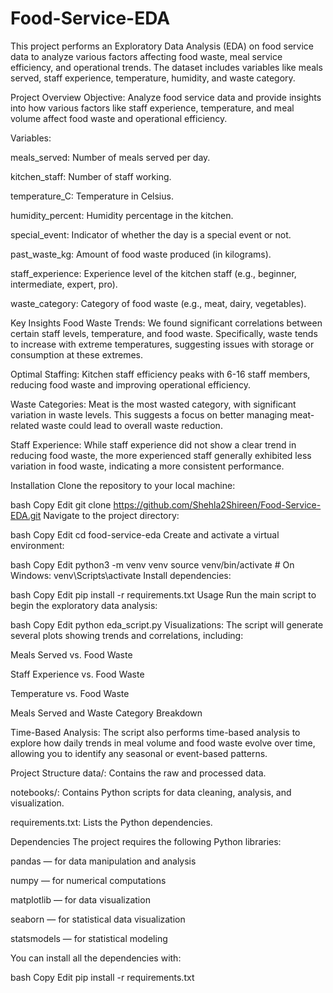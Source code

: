 # Food-Service-EDA

This project performs an Exploratory Data Analysis (EDA) on food service data to analyze various factors affecting food waste, meal service efficiency, and operational trends. The dataset includes variables like meals served, staff experience, temperature, humidity, and waste category.

Project Overview
Objective: Analyze food service data and provide insights into how various factors like staff experience, temperature, and meal volume affect food waste and operational efficiency.

Variables:

meals_served: Number of meals served per day.

kitchen_staff: Number of staff working.

temperature_C: Temperature in Celsius.

humidity_percent: Humidity percentage in the kitchen.

special_event: Indicator of whether the day is a special event or not.

past_waste_kg: Amount of food waste produced (in kilograms).

staff_experience: Experience level of the kitchen staff (e.g., beginner, intermediate, expert, pro).

waste_category: Category of food waste (e.g., meat, dairy, vegetables).

Key Insights
Food Waste Trends: We found significant correlations between certain staff levels, temperature, and food waste. Specifically, waste tends to increase with extreme temperatures, suggesting issues with storage or consumption at these extremes.

Optimal Staffing: Kitchen staff efficiency peaks with 6-16 staff members, reducing food waste and improving operational efficiency.

Waste Categories: Meat is the most wasted category, with significant variation in waste levels. This suggests a focus on better managing meat-related waste could lead to overall waste reduction.

Staff Experience: While staff experience did not show a clear trend in reducing food waste, the more experienced staff generally exhibited less variation in food waste, indicating a more consistent performance.

Installation
Clone the repository to your local machine:

bash
Copy
Edit
git clone https://github.com/Shehla2Shireen/Food-Service-EDA.git
Navigate to the project directory:

bash
Copy
Edit
cd food-service-eda
Create and activate a virtual environment:

bash
Copy
Edit
python3 -m venv venv
source venv/bin/activate  # On Windows: venv\Scripts\activate
Install dependencies:

bash
Copy
Edit
pip install -r requirements.txt
Usage
Run the main script to begin the exploratory data analysis:

bash
Copy
Edit
python eda_script.py
Visualizations: The script will generate several plots showing trends and correlations, including:

Meals Served vs. Food Waste

Staff Experience vs. Food Waste

Temperature vs. Food Waste

Meals Served and Waste Category Breakdown

Time-Based Analysis: The script also performs time-based analysis to explore how daily trends in meal volume and food waste evolve over time, allowing you to identify any seasonal or event-based patterns.

Project Structure
data/: Contains the raw and processed data.

notebooks/: Contains Python scripts for data cleaning, analysis, and visualization.

requirements.txt: Lists the Python dependencies.


Dependencies
The project requires the following Python libraries:

pandas — for data manipulation and analysis

numpy — for numerical computations

matplotlib — for data visualization

seaborn — for statistical data visualization

statsmodels — for statistical modeling

You can install all the dependencies with:

bash
Copy
Edit
pip install -r requirements.txt
